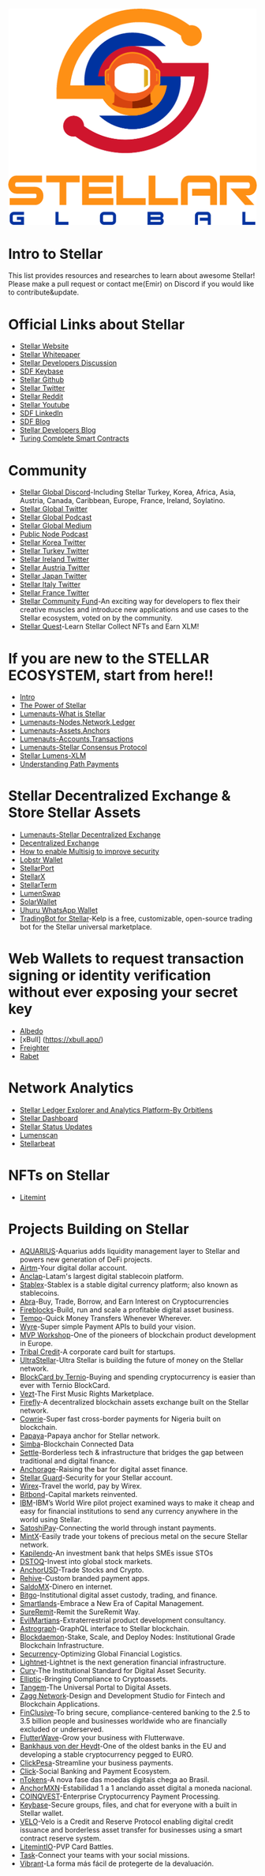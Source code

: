 ![image](Stellar-Global.png)
# Intro to Stellar
This list provides resources and researches to learn about awesome Stellar! Please make a pull request or contact me(Emir) on Discord if you would like to contribute&update.
# Official Links about Stellar 
* [Stellar Website](https://www.stellar.org/)
* [Stellar Whitepaper](https://assets.website-files.com/5deac75ecad2173c2ccccbc7/5df2560fba2fb0526f0ed55f_stellar-consensus-protocol.pdf)
* [Stellar Developers Discussion](https://groups.google.com/g/stellar-dev)
* [SDF Keybase](https://keybase.io/team/stellar.public)
* [Stellar Github](https://github.com/stellar)
* [Stellar Twitter](https://twitter.com/StellarOrg)
* [Stellar Reddit](https://www.reddit.com/r/Stellar/)
* [Stellar Youtube](https://www.youtube.com/channel/UC4BrVpvKK0r2zP9xVFQcPSA)
* [SDF LinkedIn](https://www.linkedin.com/company/stellar-development-foundation/)
* [SDF Blog](https://www.stellar.org/blog)
* [Stellar Developers Blog](https://www.stellar.org/developers-blog)
* [Turing Complete Smart Contracts](https://tss.stellar.org/)
# Community
* [Stellar Global Discord](https://stellarglobal.chat/)-Including Stellar Turkey, Korea, Africa, Asia, Austria, Canada, Caribbean, Europe, France, Ireland, Soylatino.
* [Stellar Global Twitter](https://twitter.com/StellarGlobal_)
* [Stellar Global Podcast](https://anchor.fm/samconner)
* [Stellar Global Medium](https://medium.com/stellar-global)
* [Public Node Podcast](https://podcast.publicnode.org/)
* [Stellar Korea Twitter](https://twitter.com/Stellar_Korea)
* [Stellar Turkey Twitter](https://twitter.com/StellarXLMTR)
* [Stellar Ireland Twitter](https://twitter.com/Stellar_IE)
* [Stellar Austria Twitter](https://twitter.com/Stellar_AT)
* [Stellar Japan Twitter](https://twitter.com/stellarJPN)
* [Stellar Italy Twitter](https://twitter.com/ItaliaStellar)
* [Stellar France Twitter](https://twitter.com/Stellar_FR)
* [Stellar Community Fund](https://communityfund.stellar.org/)-An exciting way for developers to flex their creative muscles and introduce new applications and use cases to the Stellar ecosystem, voted on by the community.
* [Stellar Quest](https://quest.stellar.org/)-Learn Stellar Collect NFTs and Earn XLM!
# If you are new to the STELLAR ECOSYSTEM, start from here!!
* [Intro](https://www.stellar.org/learn/intro-to-stellar)
* [The Power of Stellar](https://www.stellar.org/learn/the-power-of-stellar)
* [Lumenauts-What is Stellar](https://www.lumenauts.com/lessons/what-is-stellar)
* [Lumenauts-Nodes,Network,Ledger](https://www.lumenauts.com/lessons/nodes-network-ledger)
* [Lumenauts-Assets,Anchors](https://www.lumenauts.com/lessons/assets-and-anchors)
* [Lumenauts-Accounts,Transactions](https://www.lumenauts.com/lessons/accounts-and-transactions)
* [Lumenauts-Stellar Consensus Protocol](https://www.lumenauts.com/lessons/stellar-decentralized-exchange)
* [Stellar Lumens-XLM](https://www.stellar.org/lumens)
* [Understanding Path Payments](https://medium.com/stellar-community/understanding-stellar-path-payments-5eefe55b071b)
# Stellar Decentralized Exchange & Store Stellar Assets
* [Lumenauts-Stellar Decentralized Exchange](https://www.lumenauts.com/lessons/stellar-decentralized-exchange)
* [Decentralized Exchange](https://developers.stellar.org/docs/glossary/decentralized-exchange/)
* [How to enable Multisig to improve security](https://lobstr.zendesk.com/hc/en-us/articles/360014009499-How-to-enable-multisig-for-my-Stellar-account-in-LOBSTR-wallet-)
* [Lobstr Wallet](https://lobstr.co/)
* [StellarPort](https://stellarport.io/)
* [StellarX](https://www.stellarx.com/)
* [StellarTerm](https://stellarterm.com/)
* [LumenSwap](https://lumenswap.io/swap)
* [SolarWallet](https://solarwallet.io/)
* [Uhuru WhatsApp Wallet](https://uhuruwallet.com/)
* [TradingBot for Stellar](https://kelpbot.io/)-Kelp is a free, customizable, open-source trading bot for the Stellar universal marketplace.
# Web Wallets to request transaction signing or identity verification without ever exposing your secret key
* [Albedo](https://albedo.link/)
* [xBull] (https://xbull.app/)
* [Freighter](https://www.freighter.app/)
* [Rabet](https://rabet.io/)
# Network Analytics
* [Stellar Ledger Explorer and Analytics Platform-By Orbitlens](https://stellar.expert/explorer/public)
* [Stellar Dashboard](https://dashboard.stellar.org/)
* [Stellar Status Updates](https://status.stellar.org/)
* [Lumenscan](https://lumenscan.io/)
* [Stellarbeat](https://stellarbeat.io/)
# NFTs on Stellar
* [Litemint](https://litemint.com/)
# Projects Building on Stellar
* [AQUARIUS](https://aqua.network/)-Aquarius adds liquidity management layer to Stellar and powers new generation of DeFi projects.
* [Airtm](https://www.airtm.com/en/)-Your digital dollar account.
* [Anclap](https://www.anclap.com)-Latam's largest digital stablecoin platform. 
* [Stablex](https://stablex.org/)-Stablex is a stable digital currency platform; also known as stablecoins.
* [Abra](https://www.abra.com/)-Buy, Trade, Borrow, and Earn Interest on Cryptocurrencies
* [Fireblocks](https://www.fireblocks.com/)-Build, run and scale a profitable digital asset business.
* [Tempo](https://tempo.eu.com/home)-Quick Money Transfers Whenever Wherever.
* [Wyre](https://www.sendwyre.com/)-Super simple Payment APIs to build your vision.
* [MVP Workshop](https://mvpworkshop.co/)-One of the pioneers of blockchain product development in Europe.
* [Tribal Credit](https://www.tribal.credit/)-A corporate card built for startups.
* [UltraStellar](https://ultrastellar.com/)-Ultra Stellar is building the future of money on the Stellar network.
* [BlockCard by Ternio](https://getblockcard.com/)-Buying and spending cryptocurrency is easier than ever with Ternio BlockCard.
* [Vezt](https://www.vezt.co/)-The First Music Rights Marketplace.
* [Firefly](https://fchain.io/en/)-A decentralized blockchain assets exchange built on the Stellar network.
* [Cowrie](https://www.cowrie.exchange/)-Super fast cross-border payments for Nigeria built on blockchain.
* [Papaya](https://apay.io/in)-Papaya anchor for Stellar network.
* [Simba](https://simbachain.com/)-Blockchain Connected Data
* [Settle](https://settlenetwork.com/)-Borderless tech & infrastructure that bridges the gap between traditional and digital finance.
* [Anchorage](https://www.anchorage.com/)-Raising the bar for digital asset finance.
* [Stellar Guard](https://stellarguard.me/)-Security for your Stellar account.
* [Wirex](https://wirexapp.com/en)-Travel the world, pay by Wirex.
* [Bitbond](https://www.bitbond.com/)-Capital markets reinvented.
* [IBM](https://www.stellar.org/case-studies/ibm-world-wire)-IBM’s World Wire pilot project examined ways to make it cheap and easy for financial institutions to send any currency anywhere in the world using Stellar.
* [SatoshiPay](https://satoshipay.io/)-Connecting the world through instant payments.
* [MintX](https://mintx.co/)-Easily trade your tokens of precious metal on the secure Stellar network.
* [Kapilendo](https://www.kapilendo.de/#/)-An investment bank that helps SMEs issue STOs
* [DSTOQ](https://www.dstoq.com/)-Invest into global stock markets.
* [AnchorUSD](https://www.anchorusd.com/)-Trade Stocks and Crypto.
* [Rehive](https://rehive.com/)-Custom branded payment apps.
* [SaldoMX](https://smxwallet.com/)-Dinero en internet.
* [Bitgo](https://www.bitgo.com/)-Institutional digital asset custody, trading, and finance.
* [Smartlands](https://smartlands.io/)-Embrace a New Era of Capital Management.
* [SureRemit](https://sureremit.co/)-Remit the SureRemit Way.
* [EvilMartians](https://evilmartians.com/)-Extraterrestrial product development consultancy.
* [Astrograph](https://astrograph.io/)-GraphQL interface to Stellar blockchain.
* [Blockdaemon](https://blockdaemon.com/)-Stake, Scale, and Deploy Nodes: Institutional Grade Blockchain Infrastructure.
* [Securrency](https://securrency.com/)-Optimizing Global Financial Logistics.
* [Lightnet](https://lightnet.io/)-Lightnet is the next generation financial infrastructure.
* [Curv](https://www.curv.co/)-The Institutional Standard for Digital Asset Security.
* [Elliptic](https://www.elliptic.co/)-Bringing Compliance to Cryptoassets.
* [Tangem](https://tangem.com/)-The Universal Portal to Digital Assets.
* [Zagg Network](https://www.zaggnetwork.com/)-Design and Development Studio for Fintech and Blockchain Applications.
* [FinClusive](https://finclusive.com/)-To bring secure, compliance-centered banking to the 2.5 to 3.5 billion people and businesses worldwide who are financially excluded or underserved.
* [FlutterWave](https://www.flutterwave.com/us/)-Grow your business with Flutterwave.
* [Bankhaus von der Heydt](https://www.1754.eu/)-One of the oldest banks in the EU and developing a stable cryptocurrency pegged to EURO.
* [ClickPesa](https://clickpesa.com/)-Streamline your business payments.
* [Click](https://clic.world/)-Social Banking and Payment Ecosystem.
* [nTokens](https://www.ntokens.com/)-A nova fase das moedas digitais chega ao Brasil.
* [AnchorMXN](https://www.anchormxn.com/)-Estabilidad 1 a 1 anclando asset digital a moneda nacional.
* [COINQVEST](https://www.coinqvest.com/)-Enterprise Cryptocurrency Payment Processing.
* [Keybase](https://keybase.io/)-Secure groups, files, and chat for everyone with a built in Stellar wallet.
* [VELO](https://velo.org/)-Velo is a Credit and Reserve Protocol enabling digital credit issuance and borderless asset transfer for businesses using a smart contract reserve system.
* [LitemintIO](https://litemint.io/)-PVP Card Battles.
* [Task](https://task.io/)-Connect your teams with your social missions.
* [Vibrant](https://vibrantapp.com/)-La forma más fácil de protegerte de la devaluación.
